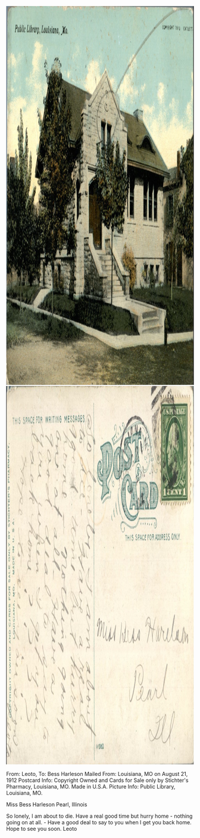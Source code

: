 <html><body><img class="alignnone size-full wp-image-1234" src="/wp-content/uploads/2014/06/postcard-2014-20140605_14300677_0536.jpg" alt="postcard-2014-20140605_14300677_0536" width="1491" height="1016"> <img class="alignnone size-full wp-image-1235" src="/wp-content/uploads/2014/06/postcard-2014-20140605_14301527_0537.jpg" alt="postcard-2014-20140605_14301527_0537" width="1517" height="1015">

From: Leoto, To: Bess Harleson
Mailed From: Louisiana, MO on August 21, 1912
Postcard Info: Copyright Owned and Cards for Sale only by Stichter's Pharmacy, Louisiana, MO. Made in U.S.A.
Picture Info: Public Library, Louisiana, MO.

Miss Bess Harleson
Pearl, Illinois

So lonely, I am about to die. Have a real good time but hurry home - nothing going on at all. - Have a good deal to say to you when I get you back home.
Hope to see you soon.
Leoto</body></html>